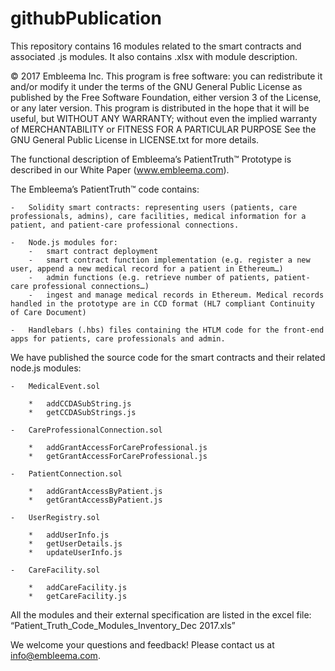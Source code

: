# githubPublication
This repository contains 16 modules related to the smart contracts and associated .js modules. It also contains .xlsx with module description.

© 2017 Embleema Inc.
This program is free software: you can redistribute it and/or modify it under the terms of the GNU General Public License as published by the Free Software Foundation, either version 3 of the License, or any later version.
This program is distributed in the hope that it will be useful, but WITHOUT ANY WARRANTY; without even the implied warranty of MERCHANTABILITY or FITNESS FOR A PARTICULAR PURPOSE
See the GNU General Public License in LICENSE.txt for more details.


The functional description of Embleema’s PatientTruth™ Prototype is described in our White Paper (www.embleema.com).

The Embleema’s PatientTruth™ code contains: 

	-	Solidity smart contracts: representing users (patients, care professionals, admins), care facilities, medical information for a patient, and patient-care professional connections.

	-	Node.js modules for:
		-	smart contract deployment
		-	smart contract function implementation (e.g. register a new user, append a new medical record for a patient in Ethereum…)
		-	admin functions (e.g. retrieve number of patients, patient-care professional connections…) 
		-	ingest and manage medical records in Ethereum. Medical records handled in the prototype are in CCD format (HL7 compliant Continuity of Care Document)

	-	Handlebars (.hbs) files containing the HTLM code for the front-end apps for patients, care professionals and admin.

We have published the source code for the smart contracts and their related node.js modules:

	-	MedicalEvent.sol

		*	addCCDASubString.js
		*	getCCDASubStrings.js

	-	CareProfessionalConnection.sol

		*	addGrantAccessForCareProfessional.js
		*	getGrantAccessForCareProfessional.js

	-	PatientConnection.sol

		*	addGrantAccessByPatient.js
		*	getGrantAccessByPatient.js

	-	UserRegistry.sol

		*	addUserInfo.js
		*	getUserDetails.js
		*	updateUserInfo.js

	-	CareFacility.sol

		*	addCareFacility.js
		*	getCareFacility.js


All the modules and their external specification are listed in the excel file: “Patient_Truth_Code_Modules_Inventory_Dec 2017.xls” 

We welcome your questions and feedback! Please contact us at info@embleema.com.